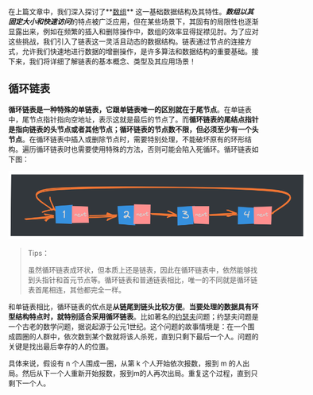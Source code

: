 在上篇文章中，我们深入探讨了**[数组](https://mp.weixin.qq.com/s/c-yE-d9Tl_Sg3kd7Cpg3xg)** 这一基础数据结构及其特性。***数组以其固定大小和快速访问***的特点被广泛应用，但在某些场景下，其固有的局限性也逐渐显露出来，例如在频繁的插入和删除操作中，数组的效率显得捉襟见肘。为了应对这些挑战，我们引入了链表这一灵活且动态的数据结构。链表通过节点的连接方式，允许我们快速地进行数据的增删操作，是许多算法和数据结构的重要基础。接下来，我们将详细了解链表的基本概念、类型及其应用场景！

## 循环链表
**循环链表是一种特殊的单链表，它跟单链表唯一的区别就在于尾节点**。在单链表中，尾节点指针指向空地址，表示这就是最后的节点了。而**循环链表的尾结点指针是指向链表的头节点或者其他节点；循环链表的节点数不限，但必须至少有一个头节点**。在循环链表中插入或删除节点时，需要特别处理，不能破坏原有的环形结构。遍历循环链表时也需要使用特殊的方法，否则可能会陷入死循环。循环链表如下图：

<img src="assets/image-20240923153905577.png" style="max-width:600px" />

> Tips：
>
> 虽然循环链表成环状，但本质上还是链表，因此在循环链表中，依然能够找到头指针和首元节点等。循环链表和普通链表相比，唯一的不同就是循环链表首尾相连，其他都完全一样。

和单链表相比，循环链表的优点是**从链尾到链头比较方便**。**当要处理的数据具有环型结构特点时，就特别适合采用循环链表**。比如著名的[约瑟夫](https://zh.wikipedia.org/wiki/%E7%BA%A6%E7%91%9F%E5%A4%AB%E6%96%AF%E9%97%AE%E9%A2%98)问题；约瑟夫问题是一个古老的数学问题，据说起源于公元1世纪。这个问题的故事情境是：在一个围成圆圈的人群中，依次数到某个数就将该人杀死，直到只剩下最后一个人。问题的关键是找出最后幸存的人的位置。

具体来说，假设有 n 个人围成一圈，从第 k 个人开始依次报数，报到 m 的人出局。然后从下一个人重新开始报数，报到m的人再次出局。重复这个过程，直到只剩下一个人。

































